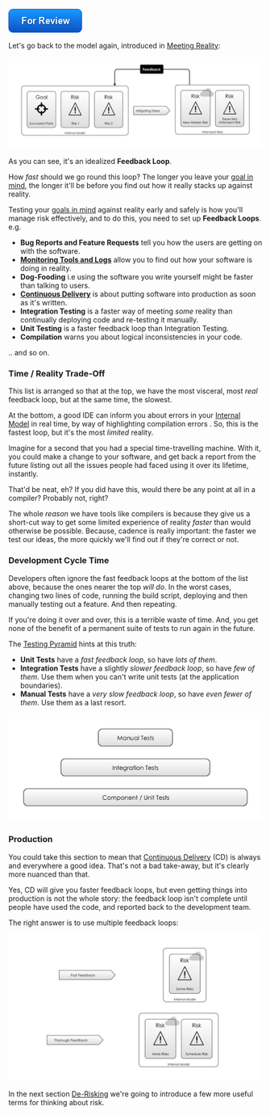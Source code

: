 ![For Review](images/state/for-review.png)

Let's go back to the model again, introduced in [Meeting Reality](Meeting-Reality):

![Meeting Reality: reality is changed and so is your internal model.](images/generated/introduction/model_vs_reality_2.png)

As you can see, it's an idealized **Feedback Loop**.  

How _fast_ should we go round this loop?  The longer you leave your [goal in mind](Glossary#Goal-In-Mind), the longer it'll be before you find out how it really stacks up against reality.  

Testing your [goals in mind](Glossary#Goal-In-Mind) against reality early and safely is how you'll manage risk effectively, and to do this, you need to set up **Feedback Loops**. <!-- tweet-end --> e.g.

 - **Bug Reports and Feature Requests** tell you how the users are getting on with the software.
 - **[Monitoring Tools and Logs](Operational-Risk)** allow you to find out how your software is doing in reality.
 - **Dog-Fooding** i.e using the software you write yourself might be faster than talking to users.
 - **[Continuous Delivery](https://en.wikipedia.org/wiki/Continuous_delivery)** is about putting software into production as soon as it's written.   
 - **Integration Testing** is a faster way of meeting _some_ reality than continually deploying code and re-testing it manually.
 - **Unit Testing** is a faster feedback loop than Integration Testing. 
 - **Compilation** warns you about logical inconsistencies in your code.
 
.. and so on.

### Time / Reality Trade-Off

This list is arranged so that at the top, we have the most visceral, most _real_ feedback loop, but at the same time, the slowest.   

At the bottom, a good IDE can inform you about errors in your [Internal Model](Glossary#Internal-Model) in real time, by way of highlighting compilation errors .  So, this is the fastest loop, but it's the most _limited_ reality.

Imagine for a second that you had a special time-travelling machine.  With it, you could make a change to your software, and get back a report from the future listing out all the issues people had faced using it over its lifetime, instantly.

That'd be neat, eh?  If you did have this, would there be any point at all in a compiler?   Probably not, right?  

The whole _reason_ we have tools like compilers is because they give us a short-cut way to get some limited experience of reality _faster_ than would otherwise be possible.  Because, cadence is really important:  the faster we test our ideas, the more quickly we'll find out if they're correct or not.

### Development Cycle Time

Developers often ignore the fast feedback loops at the bottom of the list above, because the ones nearer the top _will do_.   In the worst cases, changing two lines of code, running the build script, deploying and then manually testing out a feature.  And then repeating.

If you're doing it over and over, this is a terrible waste of time.  And, you get none of the benefit of a permanent suite of tests to run again in the future.  

The [Testing Pyramid](http://www.agilenutshell.com/episodes/41-testing-pyramid) hints at this truth: 

- **Unit Tests** have a _fast feedback loop_, so have _lots of them_.
- **Integration Tests** have a slightly _slower feedback loop_, so have _few of them_.   Use them when you can't write unit tests (at the application boundaries).
- **Manual Tests** have a _very slow feedback loop_, so have _even fewer of them_.  Use them as a last resort.

![The Testing Pyramid](images/generated/introduction/testing_pyramid.png)

### Production

You could take this section to mean that [Continuous Delivery](https://en.wikipedia.org/wiki/Continuous_delivery) (CD) is always and everywhere a good idea.  That's not a bad take-away, but it's clearly more nuanced than that.  

Yes, CD will give you faster feedback loops, but even getting things into production is not the whole story:   the feedback loop isn't complete until people have used the code, and reported back to the development team.  

The right answer is to use multiple feedback loops:

![Different actions have different feedback loops](images/generated/introduction/cadence.png)

In the next section [De-Risking](De-Risking) we're going to introduce a few more useful terms for thinking about risk.
